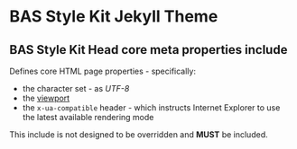 # BAS Style Kit Jekyll Theme

## BAS Style Kit Head core meta properties include

Defines core HTML page properties - specifically:

* the character set - as *UTF-8*
* the [viewport](https://style-kit.web.bas.ac.uk/start/standards-accessibility/#responsiveness-and-mobile-first)
* the `x-ua-compatible` header - which instructs Internet Explorer to use the latest available rendering mode

This include is not designed to be overridden and **MUST** be included.
